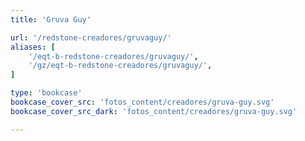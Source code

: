 ```yaml
---
title: 'Gruva Guy'

url: '/redstone-creadores/gruvaguy/'
aliases: [
    '/eqt-b-redstone-creadores/gruvaguy/',
    '/gz/eqt-b-redstone-creadores/gruvaguy/',
]

type: 'bookcase'
bookcase_cover_src: 'fotos_content/creadores/gruva-guy.svg'
bookcase_cover_src_dark: 'fotos_content/creadores/gruva-guy.svg'

---
```

